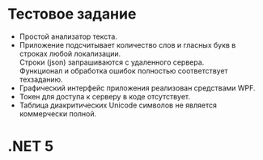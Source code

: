 # Тестовое задание
+ Простой анализатор текста.		
+ Приложение подсчитывает количество слов и гласных букв в строках любой локализации.   
Строки (json) запрашиваются с удаленного сервера.    
Функционал и обработка ошибок полностью соответствует техзаданию.      
+ Графический интерфейс приложения реализован средствами WPF.    
+ Токен для доступа к серверу в коде отсутствует.     
+ Таблица диакритических Unicode символов не является коммерчески полной.		
# .NET 5	
